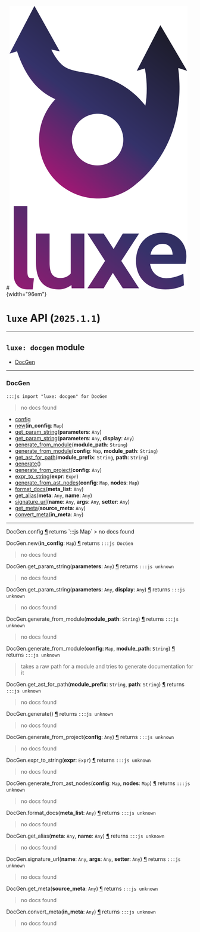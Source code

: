 #![](../../../images/luxe-dark.svg){width="96em"}

# `luxe` API (`2025.1.1`)  


---

## `luxe: docgen` module

- [DocGen](#docgen)   

---

### DocGen
`:::js import "luxe: docgen" for DocGen`
> no docs found

- [config](#DocGen.config)
- [new](#DocGen.new)(**in_config**: `Map`)
- [get_param_string](#DocGen.get_param_string)(**parameters**: `Any`)
- [get_param_string](#DocGen.get_param_string+2)(**parameters**: `Any`, **display**: `Any`)
- [generate_from_module](#DocGen.generate_from_module)(**module_path**: `String`)
- [generate_from_module](#DocGen.generate_from_module+2)(**config**: `Map`, **module_path**: `String`)
- [get_ast_for_path](#DocGen.get_ast_for_path+2)(**module_prefix**: `String`, **path**: `String`)
- [generate](#DocGen.generate)()
- [generate_from_project](#DocGen.generate_from_project)(**config**: `Any`)
- [expr_to_string](#DocGen.expr_to_string)(**expr**: `Expr`)
- [generate_from_ast_nodes](#DocGen.generate_from_ast_nodes+2)(**config**: `Map`, **nodes**: `Map`)
- [format_docs](#DocGen.format_docs)(**meta_list**: `Any`)
- [get_alias](#DocGen.get_alias+2)(**meta**: `Any`, **name**: `Any`)
- [signature_url](#DocGen.signature_url+3)(**name**: `Any`, **args**: `Any`, **setter**: `Any`)
- [get_meta](#DocGen.get_meta)(**source_meta**: `Any`)
- [convert_meta](#DocGen.convert_meta)(**in_meta**: `Any`)

<hr/>
<endpoint module="luxe: docgen" class="DocGen" signature="config"></endpoint>
<signature id="DocGen.config">DocGen.config
<a class="headerlink" href="#DocGen.config" title="Permanent link">¶</a></signature>
<span class='api_ret'>returns</span> `:::js Map`
> no docs found   

<endpoint module="luxe: docgen" class="DocGen" signature="new(in_config : Map)"></endpoint>
<signature id="DocGen.new">DocGen.new(**in_config**: `Map`)
<a class="headerlink" href="#DocGen.new" title="Permanent link">¶</a></signature>
<span class='api_ret'>returns</span> `:::js DocGen`
> no docs found   

<endpoint module="luxe: docgen" class="DocGen" signature="get_param_string(parameters : Any)"></endpoint>
<signature id="DocGen.get_param_string">DocGen.get_param_string(**parameters**: `Any`)
<a class="headerlink" href="#DocGen.get_param_string" title="Permanent link">¶</a></signature>
<span class='api_ret'>returns</span> `:::js unknown`
> no docs found   

<endpoint module="luxe: docgen" class="DocGen" signature="get_param_string(parameters : Any, display : Any)"></endpoint>
<signature id="DocGen.get_param_string+2">DocGen.get_param_string(**parameters**: `Any`, **display**: `Any`)
<a class="headerlink" href="#DocGen.get_param_string+2" title="Permanent link">¶</a></signature>
<span class='api_ret'>returns</span> `:::js unknown`
> no docs found   

<endpoint module="luxe: docgen" class="DocGen" signature="generate_from_module(module_path : String)"></endpoint>
<signature id="DocGen.generate_from_module">DocGen.generate_from_module(**module_path**: `String`)
<a class="headerlink" href="#DocGen.generate_from_module" title="Permanent link">¶</a></signature>
<span class='api_ret'>returns</span> `:::js unknown`
> no docs found   

<endpoint module="luxe: docgen" class="DocGen" signature="generate_from_module(config : Map, module_path : String)"></endpoint>
<signature id="DocGen.generate_from_module+2">DocGen.generate_from_module(**config**: `Map`, **module_path**: `String`)
<a class="headerlink" href="#DocGen.generate_from_module+2" title="Permanent link">¶</a></signature>
<span class='api_ret'>returns</span> `:::js unknown`
> takes a raw path for a module and tries to generate documentation for it   

<endpoint module="luxe: docgen" class="DocGen" signature="get_ast_for_path(module_prefix : String, path : String)"></endpoint>
<signature id="DocGen.get_ast_for_path+2">DocGen.get_ast_for_path(**module_prefix**: `String`, **path**: `String`)
<a class="headerlink" href="#DocGen.get_ast_for_path+2" title="Permanent link">¶</a></signature>
<span class='api_ret'>returns</span> `:::js unknown`
> no docs found   

<endpoint module="luxe: docgen" class="DocGen" signature="generate()"></endpoint>
<signature id="DocGen.generate">DocGen.generate()
<a class="headerlink" href="#DocGen.generate" title="Permanent link">¶</a></signature>
<span class='api_ret'>returns</span> `:::js unknown`
> no docs found   

<endpoint module="luxe: docgen" class="DocGen" signature="generate_from_project(config : Any)"></endpoint>
<signature id="DocGen.generate_from_project">DocGen.generate_from_project(**config**: `Any`)
<a class="headerlink" href="#DocGen.generate_from_project" title="Permanent link">¶</a></signature>
<span class='api_ret'>returns</span> `:::js unknown`
> no docs found   

<endpoint module="luxe: docgen" class="DocGen" signature="expr_to_string(expr : Expr)"></endpoint>
<signature id="DocGen.expr_to_string">DocGen.expr_to_string(**expr**: `Expr`)
<a class="headerlink" href="#DocGen.expr_to_string" title="Permanent link">¶</a></signature>
<span class='api_ret'>returns</span> `:::js unknown`
> no docs found   

<endpoint module="luxe: docgen" class="DocGen" signature="generate_from_ast_nodes(config : Map, nodes : Map)"></endpoint>
<signature id="DocGen.generate_from_ast_nodes+2">DocGen.generate_from_ast_nodes(**config**: `Map`, **nodes**: `Map`)
<a class="headerlink" href="#DocGen.generate_from_ast_nodes+2" title="Permanent link">¶</a></signature>
<span class='api_ret'>returns</span> `:::js unknown`
> no docs found   

<endpoint module="luxe: docgen" class="DocGen" signature="format_docs(meta_list : Any)"></endpoint>
<signature id="DocGen.format_docs">DocGen.format_docs(**meta_list**: `Any`)
<a class="headerlink" href="#DocGen.format_docs" title="Permanent link">¶</a></signature>
<span class='api_ret'>returns</span> `:::js unknown`
> no docs found   

<endpoint module="luxe: docgen" class="DocGen" signature="get_alias(meta : Any, name : Any)"></endpoint>
<signature id="DocGen.get_alias+2">DocGen.get_alias(**meta**: `Any`, **name**: `Any`)
<a class="headerlink" href="#DocGen.get_alias+2" title="Permanent link">¶</a></signature>
<span class='api_ret'>returns</span> `:::js unknown`
> no docs found   

<endpoint module="luxe: docgen" class="DocGen" signature="signature_url(name : Any, args : Any, setter : Any)"></endpoint>
<signature id="DocGen.signature_url+3">DocGen.signature_url(**name**: `Any`, **args**: `Any`, **setter**: `Any`)
<a class="headerlink" href="#DocGen.signature_url+3" title="Permanent link">¶</a></signature>
<span class='api_ret'>returns</span> `:::js unknown`
> no docs found   

<endpoint module="luxe: docgen" class="DocGen" signature="get_meta(source_meta : Any)"></endpoint>
<signature id="DocGen.get_meta">DocGen.get_meta(**source_meta**: `Any`)
<a class="headerlink" href="#DocGen.get_meta" title="Permanent link">¶</a></signature>
<span class='api_ret'>returns</span> `:::js unknown`
> no docs found   

<endpoint module="luxe: docgen" class="DocGen" signature="convert_meta(in_meta : Any)"></endpoint>
<signature id="DocGen.convert_meta">DocGen.convert_meta(**in_meta**: `Any`)
<a class="headerlink" href="#DocGen.convert_meta" title="Permanent link">¶</a></signature>
<span class='api_ret'>returns</span> `:::js unknown`
> no docs found   

